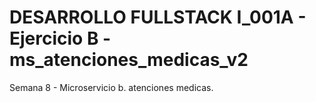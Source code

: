 # DESARROLLO FULLSTACK I_001A - Ejercicio B - ms_atenciones_medicas_v2
Semana 8 - Microservicio b. atenciones medicas.
